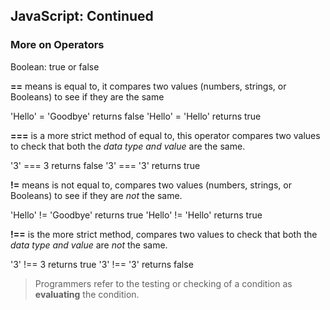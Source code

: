 ## JavaScript: Continued

### More on Operators

Boolean: true or false

**==** means is equal to, it compares two values (numbers, strings, or Booleans) to see if they are the same

'Hello' = 'Goodbye' returns false
'Hello' = 'Hello' returns true

**===** is a more strict method of equal to, this operator compares two values to check that both the *data type and value* are the same.

'3' === 3 returns false
'3' === '3' returns true

**!=** means is not equal to, compares two values (numbers, strings, or Booleans) to see if they are *not* the same.

'Hello' != 'Goodbye' returns true
'Hello' != 'Hello' returns true

**!==** is the more strict method, compares two values to check that both the *data type and value* are *not* the same.

'3' !== 3 returns true
'3' !== '3' returns false

> Programmers refer to the testing or checking of a condition as **evaluating** the condition.